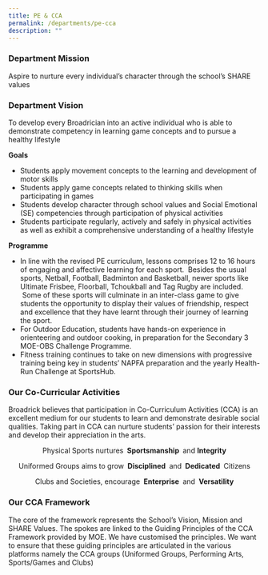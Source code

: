 ```yaml
---
title: PE & CCA
permalink: /departments/pe-cca
description: ""
---
```

### Department Mission
Aspire to nurture every individual’s character through the school’s SHARE values

### Department Vision
To develop every Broadrician into an active individual who is able to demonstrate competency in learning game concepts and to pursue a healthy lifestyle

**Goals** 
* Students apply movement concepts to the learning and development of motor skills
* Students apply game concepts related to thinking skills when participating in games
* Students develop character through school values and Social Emotional (SE) competencies through participation of physical activities
* Students participate regularly, actively and safely in physical activities as well as exhibit a comprehensive understanding of a healthy lifestyle

**Programme**
* In line with the revised PE curriculum, lessons comprises 12 to 16 hours of engaging and affective learning for each sport.  Besides the usual sports, Netball, Football, Badminton and Basketball, newer sports like Ultimate Frisbee, Floorball, Tchoukball and Tag Rugby are included.  Some of these sports will culminate in an inter-class game to give students the opportunity to display their values of friendship, respect and excellence that they have learnt through their journey of learning the sport.
* For Outdoor Education, students have hands-on experience in orienteering and outdoor cooking, in preparation for the Secondary 3 MOE-OBS Challenge Programme.
* Fitness training continues to take on new dimensions with progressive training being key in students’ NAPFA preparation and the yearly Health-Run Challenge at SportsHub.

### Our Co-Curricular Activities
Broadrick believes that participation in Co-Curriculum Activities (CCA) is an excellent medium for our students to learn and demonstrate desirable social qualities. Taking part in CCA can nurture students’ passion for their interests and develop their appreciation in the arts.

<center> Physical Sports nurtures <strong> Sportsmanship </strong> and <strong>Integrity </strong>

Uniformed Groups aims to grow <strong> Disciplined </strong> and <strong> Dedicated </strong> Citizens

Clubs and Societies, encourage <strong> Enterprise </strong> and <strong> Versatility </strong> 
	
</center>

### Our CCA Framework
The core of the framework represents the School’s Vision, Mission and SHARE Values. The spokes are linked to the Guiding Principles of the CCA Framework provided by MOE. We have customised the principles. We want to ensure that these guiding principles are articulated in the various platforms namely the CCA groups (Uniformed Groups, Performing Arts, Sports/Games and Clubs)